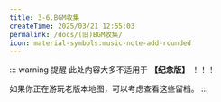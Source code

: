 ```yaml
---
title: 3-6.BGM收集
createTime: 2025/03/21 12:55:03
permalink: /docs/(旧)BGM收集/
icon: material-symbols:music-note-add-rounded
---
```

::: warning 提醒
此处内容大多不适用于 **【纪念版】** ！！！

如果你正在游玩老版本地图，可以考虑查看这些留档。
:::

<LinkCard title="亡灵战争·弥赛亚" href="https://y.music.163.com/m/playlist?id=7233977863&userid=571840783&creatorId=571840783" description="《亡灵战争·弥赛亚》BGM的网易云歌单" />
